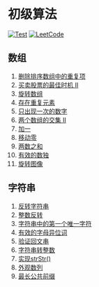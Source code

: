# 初级算法
[![Test](https://github.com/Samoy/easy-algorithm/actions/workflows/test.yml/badge.svg)](https://github.com/Samoy/easy-algorithm/actions/workflows/test.yml)
[![LeetCode](https://img.shields.io/badge/leetcode-easy-light?logo=leetcode)](https://leetcode.cn/studyplan/30-days-of-javascript/)

## 数组

1. [删除排序数组中的重复项](src/array/删除排序数组中的重复项.ts)
2. [买卖股票的最佳时机 II](src/array/买卖股票的最佳时机II.ts)
3. [旋转数组](src/array/旋转数组.ts)
4. [存在重复元素](src/array/存在重复元素.ts)
5. [只出现一次的数字](src/array/只出现一次的数字.ts)
6. [两个数组的交集 II](src/array/两个数组的交集Ⅱ.ts)
7. [加一](src/array/加一.ts)
8. [移动零](src/array/移动零.ts)
9. [两数之和](src/array/两数之和.ts)
10. [有效的数独](src/array/有效的数独.ts)
11. [旋转图像](src/array/旋转图像.ts)

## 字符串

1. [反转字符串](src/string/反转字符串.ts)
2. [整数反转](src/string/整数反转.ts)
3. [字符串中的第一个唯一字符](src/string/字符串中的第一个唯一字符.ts)
4. [有效的字母异位词](src/string/有效的字母异位词.ts)
5. [验证回文串](src/string/验证回文串.ts)
6. [字符串转整数](src/string/字符串转整数.ts)
7. [实现strStr()](src/string/实现strStr().ts)
8. [外观数列](src/string/外观数列.ts)
9. [最长公共前缀](src/string/最长公共前缀.ts)